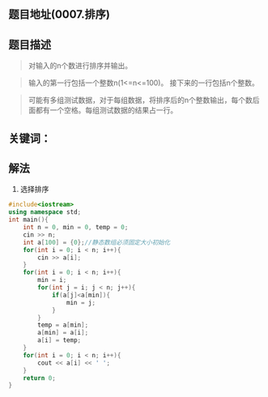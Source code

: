 ## 题目地址(0007.排序)

## 题目描述

> 对输入的n个数进行排序并输出。

> 输入的第一行包括一个整数n(1<=n<=100)。     接下来的一行包括n个整数。

> 可能有多组测试数据，对于每组数据，将排序后的n个整数输出，每个数后面都有一个空格。每组测试数据的结果占一行。

## 关键词：

## 解法

1. 选择排序

```cpp
#include<iostream>
using namespace std;
int main(){
    int n = 0, min = 0, temp = 0;
    cin >> n;
    int a[100] = {0};//静态数组必须固定大小初始化
    for(int i = 0; i < n; i++){
        cin >> a[i];
    }
    for(int i = 0; i < n; i++){
        min = i;
        for(int j = i; j < n; j++){
            if(a[j]<a[min]){
                min = j;
            }
        }
        temp = a[min];
        a[min] = a[i];
        a[i] = temp;
    }
    for(int i = 0; i < n; i++){
        cout << a[i] << ' ';
    }
    return 0;
}
```